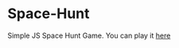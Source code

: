 # Space-Hunt

Simple JS Space Hunt Game. You can play it [here](https://gmillia.github.io/Space-Hunt/)
